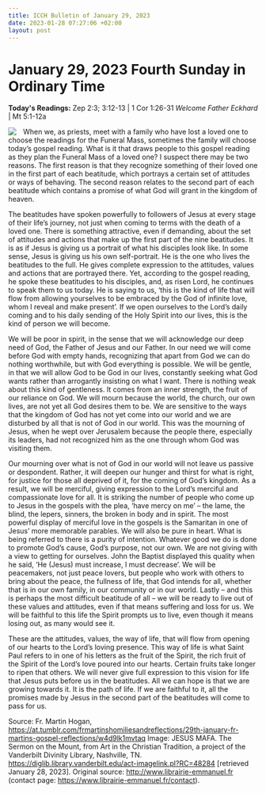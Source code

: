 ```yaml
---
title: ICCH Bulletin of January 29, 2023
date: 2023-01-28 07:27:06 +02:00
layout: post
---
```


# January 29, 2023 Fourth Sunday in Ordinary Time
<span style="float: right"><em>Welcome Father Eckhard</em></span>
**Today's Readings:** Zep 2:3; 3:12-13 | 1 Cor 1:26-31 | Mt 5:1-12a


<img style="float: left; margin-right: 1em;" src="https://diglib.library.vanderbilt.edu/cdri/jpeg/Mafa015.jpg">

When we, as priests, meet with a family who have lost a loved one to choose the readings for the Funeral Mass, sometimes the family will choose today’s gospel reading. What is it that draws people to this gospel reading as they plan the Funeral Mass of a loved one? I suspect there may be two reasons. The first reason is that they recognize something of their loved one in the first part of each beatitude, which portrays a certain set of attitudes or ways of behaving. The second reason relates to the second part of each beatitude which contains a promise of what God will grant in the kingdom of heaven.

The beatitudes have spoken powerfully to followers of Jesus at every stage of their life’s journey, not just when coming to terms with the death of a loved one. There is something attractive, even if demanding, about the set of attitudes and actions that make up the first part of the nine beatitudes. It is as if Jesus is giving us a portrait of what his disciples look like. In some sense, Jesus is giving us his own self-portrait. He is the one who lives the beatitudes to the full. He gives complete expression to the attitudes, values and actions that are portrayed there. Yet, according to the gospel reading, he spoke these beatitudes to his disciples, and, as risen Lord, he continues to speak them to us today. He is saying to us, ‘this is the kind of life that will flow from allowing yourselves to be embraced by the God of infinite love, whom I reveal and make present’. If we open ourselves to the Lord’s daily coming and to his daily sending of the Holy Spirit into our lives, this is the kind of person we will become.

We will be poor in spirit, in the sense that we will acknowledge our deep need of God, the Father of Jesus and our Father. In our need we will come before God with empty hands, recognizing that apart from God we can do nothing worthwhile, but with God everything is possible. We will be gentle, in that we will allow God to be God in our lives, constantly seeking what God wants rather than arrogantly insisting on what I want. There is nothing weak about this kind of gentleness. It comes from an inner strength, the fruit of our reliance on God. We will mourn because the world, the church, our own lives, are not yet all God desires them to be. We are sensitive to the ways that the kingdom of God has not yet come into our world and we are disturbed by all that is not of God in our world. This was the mourning of Jesus, when he wept over Jerusalem because the people there, especially its leaders, had not recognized him as the one through whom God was visiting them.

Our mourning over what is not of God in our world will not leave us passive or despondent. Rather, it will deepen our hunger and thirst for what is right, for justice for those all deprived of it, for the coming of God’s kingdom. As a result, we will be merciful, giving expression to the Lord’s merciful and compassionate love for all. It is striking the number of people who come up to Jesus in the gospels with the plea, ‘have mercy on me’ – the lame, the blind, the lepers, sinners, the broken in body and in spirit. The most powerful display of merciful love in the gospels is the Samaritan in one of Jesus’ more memorable parables. We will also be pure in heart. What is being referred to there is a purity of intention. Whatever good we do is done to promote God’s cause, God’s purpose, not our own. We are not giving with a view to getting for ourselves. John the Baptist displayed this quality when he said, ‘He (Jesus) must increase, I must decrease’. We will be peacemakers, not just peace lovers, but people who work with others to bring about the peace, the fullness of life, that God intends for all, whether that is in our own family, in our community or in our world. Lastly – and this is perhaps the most difficult beatitude of all – we will be ready to live out of these values and attitudes, even if that means suffering and loss for us. We will be faithful to this life the Spirit prompts us to live, even though it means losing out, as many would see it.

These are the attitudes, values, the way of life, that will flow from opening of our hearts to the Lord’s loving presence. This way of life is what Saint Paul refers to in one of his letters as the fruit of the Spirit, the rich fruit of the Spirit of the Lord’s love poured into our hearts. Certain fruits take longer to ripen that others. We will never give full expression to this vision for life that Jesus puts before us in the beatitudes. All we can hope is that we are growing towards it. It is the path of life. If we are faithful to it, all the promises made by Jesus in the second part of the beatitudes will come to pass for us.

Source: Fr. Martin Hogan, https://at.tumblr.com/frmartinshomiliesandreflections/29th-january-fr-martins-gospel-reflections/w4d9lk1mvtaq
Image: JESUS MAFA. The Sermon on the Mount, from Art in the Christian Tradition, a project of the Vanderbilt Divinity Library, Nashville, TN. https://diglib.library.vanderbilt.edu/act-imagelink.pl?RC=48284 [retrieved January 28, 2023]. Original source: http://www.librairie-emmanuel.fr (contact page: https://www.librairie-emmanuel.fr/contact). 




